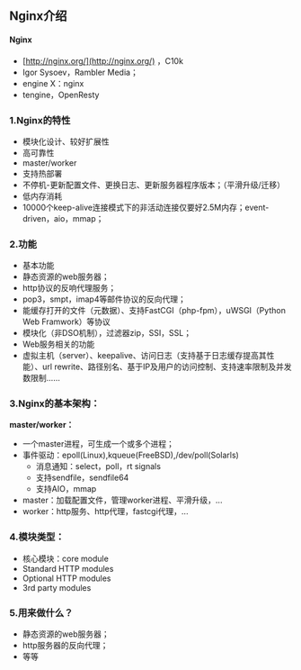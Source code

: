 ## Nginx介绍

#### Nginx
         
- [http://nginx.org/](http://nginx.org/) ，C10k
- Igor Sysoev，Rambler Media； 
- engine X：nginx
- tengine，OpenResty


### 1.Nginx的特性

- 模块化设计、较好扩展性
- 高可靠性
 - master/worker
- 支持热部署
 - 不停机-更新配置文件、更换日志、更新服务器程序版本；（平滑升级/迁移）
- 低内存消耗
 - 10000个keep-alive连接模式下的非活动连接仅要好2.5M内存；event-driven，aio，mmap；

### 2.功能

- 基本功能
 -    静态资源的web服务器；
 -    http协议的反响代理服务；
 -    pop3，smpt，imap4等邮件协议的反向代理；
 -    能缓存打开的文件（元数据）、支持FastCGI（php-fpm），uWSGI（Python Web Framwork）等协议
 -    模块化（非DSO机制），过滤器zip，SSI，SSL；
- Web服务相关的功能
 - 虚拟主机（server）、keepalive、访问日志（支持基于日志缓存提高其性能）、url rewrite、路径别名、基于IP及用户的访问控制、支持速率限制及并发数限制……

### 3.Nginx的基本架构：

<strong> master/worker： </strong>  

- 一个master进程，可生成一个或多个进程；
- 事件驱动：epoll(Linux),kqueue(FreeBSD),/dev/poll(Solarls)
  - 消息通知：select，poll，rt signals
  - 支持sendfile，sendfile64
  - 支持AIO，mmap
- master：加载配置文件，管理worker进程、平滑升级，...
- worker：http服务、http代理，fastcgi代理，...

### 4.模块类型：

- 核心模块：core module
- Standard HTTP modules
- Optional HTTP modules
- 3rd party modules

### 5.用来做什么？

- 静态资源的web服务器；
- http服务器的反向代理；
- 等等

